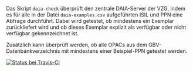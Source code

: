 Das Skript `daia-check` überprüft den zentrale DAIA-Server der VZG, indem es
für alle in der Datei `daia-examples.csv` aufgeführten ISIL und PPN eine
Abfrage durchführt. Dabei wird getestet, ob mindestens ein Exemplar
zurückliefert wird und ob dieses Exemplar explizit als verfügbar oder nicht
verfügbar gekennzeichnet ist.

Zusätzlich kann überprüft werden, ob alle OPACs aus dem
GBV-Datenbankverzeichnis mit mindestens einer Beispiel-PPN getestet werden.

[![Status bei Travis-CI](https://travis-ci.org/gbv/daia-check.svg?branch=master)](https://travis-ci.org/gbv/daia-check)
